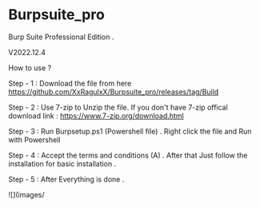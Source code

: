 # Burpsuite_pro
Burp Suite Professional Edition  . 

V2022.12.4


How to use ? 

Step - 1 : Download the file from here https://github.com/XxRagulxX/Burpsuite_pro/releases/tag/Build 

Step - 2 : Use 7-zip to Unzip the file. If you don't have 7-zip offical download link : https://www.7-zip.org/download.html 

Step - 3 : Run Burpsetup.ps1 (Powershell file) . Right click the file and Run with Powershell 

Step - 4 : Accept the terms and conditions (A) . After that Just follow the installation for basic installation .  

Step - 5 : After Everything is done .

![](images/


